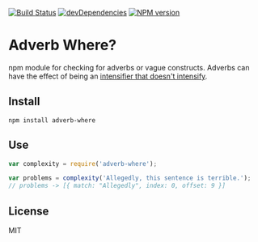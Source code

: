 [![Build Status](https://travis-ci.org/duereg/adverb-where.svg?branch=master)](https://travis-ci.org/duereg/adverb-where)
[![devDependencies](https://david-dm.org/duereg/adverb-where/dev-status.svg)](https://david-dm.org/duereg/adverb-where#info=devDependencies&view=table)
[![NPM version](https://badge.fury.io/js/adverb-where.svg)](http://badge.fury.io/js/adverb-where)

# Adverb Where?

npm module for checking for adverbs or vague constructs. Adverbs can have the
effect of being an [intensifier that doesn't
intensify](http://grammar.ccc.commnet.edu/grammar/concise.htm#intensifiers).

## Install

```shell
npm install adverb-where
```

## Use

```javascript
var complexity = require('adverb-where');

var problems = complexity('Allegedly, this sentence is terrible.');
// problems -> [{ match: "Allegedly", index: 0, offset: 9 }]
```

## License
MIT
